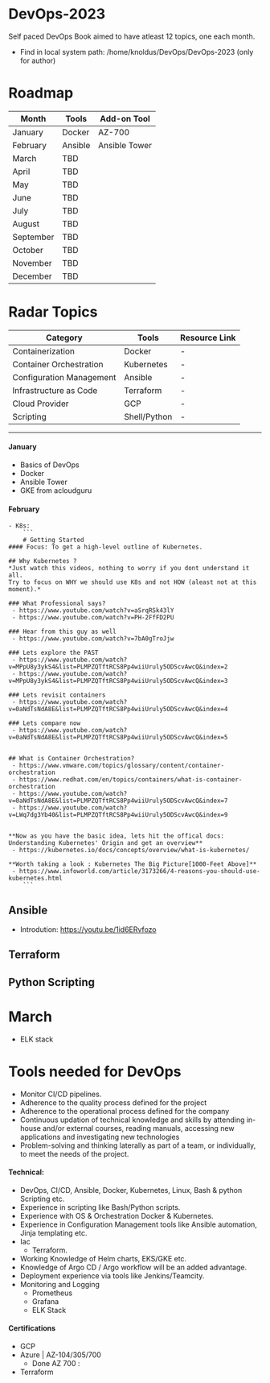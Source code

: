 # DevOps-2023
Self paced DevOps Book aimed to have atleast 12 topics, one each month.
- Find in local system path: /home/knoldus/DevOps/DevOps-2023 (only for author)

# Roadmap

| Month     | Tools      | Add-on Tool   |
| ----------| -----------|---------------|
| January   | Docker     | AZ-700        |
| February  | Ansible    | Ansible Tower |
| March     | TBD        |               |
| April     | TBD        |               |
| May       | TBD        |               |
| June      | TBD        |               |
| July      | TBD        |               |
| August    | TBD        |               |
| September | TBD        |               |
| October   | TBD        |               |
| November  | TBD        |               |
| December  | TBD        |               |

# Radar Topics

| Category                | Tools       | Resource Link |
| ------------------------| ------------|---------------|
| Containerization        | Docker      |       -       |
| Container Orchestration | Kubernetes  |       -       |
| Configuration Management| Ansible     |       -       |
| Infrastructure as Code  | Terraform   |       -       |
| Cloud Provider          | GCP         |       -       |
| Scripting               | Shell/Python|       -       |

-------------------------------------------
#### January
- Basics of DevOps
- Docker
- Ansible Tower
- GKE from acloudguru
#### February
```
- K8s: 
    ```
    # Getting Started
#### Focus: To get a high-level outline of Kubernetes.

## Why Kubernetes ? 
*Just watch this videos, nothing to worry if you dont understand it all.
Try to focus on WHY we should use K8s and not HOW (aleast not at this moment).*

### What Professional says? 
 - https://www.youtube.com/watch?v=aSrqRSk43lY
 - https://www.youtube.com/watch?v=PH-2FfFD2PU

### Hear from this guy as well
 - https://www.youtube.com/watch?v=7bA0gTroJjw

### Lets explore the PAST
 - https://www.youtube.com/watch?v=MPpU8y3ykS4&list=PLMPZQTftRCS8Pp4wiiUruly5ODScvAwcQ&index=2
 - https://www.youtube.com/watch?v=MPpU8y3ykS4&list=PLMPZQTftRCS8Pp4wiiUruly5ODScvAwcQ&index=3

### Lets revisit containers
 - https://www.youtube.com/watch?v=0aNdTsNdA8E&list=PLMPZQTftRCS8Pp4wiiUruly5ODScvAwcQ&index=4

### Lets compare now
 - https://www.youtube.com/watch?v=0aNdTsNdA8E&list=PLMPZQTftRCS8Pp4wiiUruly5ODScvAwcQ&index=5


## What is Container Orchestration?
 - https://www.vmware.com/topics/glossary/content/container-orchestration
 - https://www.redhat.com/en/topics/containers/what-is-container-orchestration
 - https://www.youtube.com/watch?v=0aNdTsNdA8E&list=PLMPZQTftRCS8Pp4wiiUruly5ODScvAwcQ&index=7
 - https://www.youtube.com/watch?v=LWq7dg3Yb40&list=PLMPZQTftRCS8Pp4wiiUruly5ODScvAwcQ&index=9


**Now as you have the basic idea, lets hit the offical docs: Understanding Kubernetes' Origin and get an overview**
 - https://kubernetes.io/docs/concepts/overview/what-is-kubernetes/

**Worth taking a look : Kubernetes The Big Picture[1000-Feet Above]**
 - https://www.infoworld.com/article/3173266/4-reasons-you-should-use-kubernetes.html
    ```
```
## Ansible 
- Introdution: https://youtu.be/1id6ERvfozo

## Terraform
## Python Scripting

# March
- ELK stack

# Tools needed for DevOps
- Monitor CI/CD pipelines.
- Adherence to the quality process defined for the project
- Adherence to the operational process defined for the company
- Continuous updation of technical knowledge and skills by attending in-house and/or external courses, reading manuals, accessing new applications and investigating new technologies
- Problem-solving and thinking laterally as part of a team, or individually, to meet the needs of the project.
 
#### Technical:
- DevOps, CI/CD, Ansible, Docker, Kubernetes, Linux, Bash & python Scripting etc.
- Experience in scripting like Bash/Python scripts.
- Experience with OS & Orchestration Docker & Kubernetes.
- Experience in Configuration Management tools like Ansible automation, Jinja templating etc.
- Iac
    - Terraform.
- Working Knowledge of Helm charts, EKS/GKE etc.
- Knowledge of Argo CD / Argo workflow will be an added advantage.
- Deployment experience via tools like Jenkins/Teamcity.
- Monitoring and Logging
    - Prometheus
    - Grafana
    - ELK Stack
 
#### Certifications
- GCP
- Azure | AZ-104/305/700
    - Done AZ 700 : 
- Terraform
